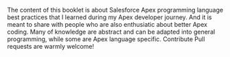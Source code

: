 The content of this booklet is about Salesforce Apex programming language best practices that I learned during my Apex developer journey. And it is meant to share with people who are also enthusiatic about better Apex coding.
Many of knowledge are abstract and can be adapted into general programming, while some are Apex language specific.
Contribute
Pull requests are warmly welcome!
